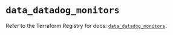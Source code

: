 # `data_datadog_monitors`

Refer to the Terraform Registry for docs: [`data_datadog_monitors`](https://registry.terraform.io/providers/datadog/datadog/3.70.0/docs/data-sources/monitors).
